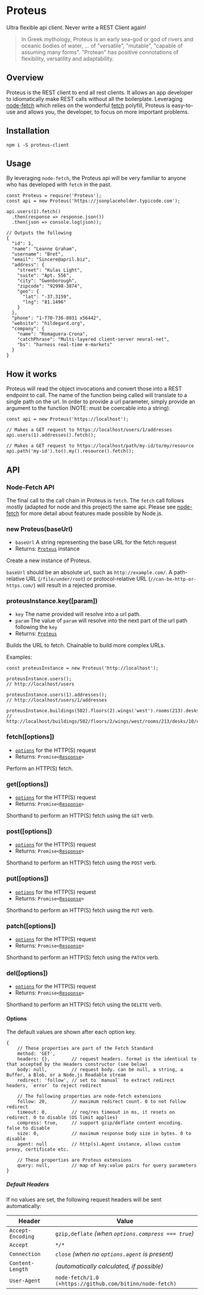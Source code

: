 # Proteus
Ultra flexible api client. Never write a REST Client again!

> In Greek mythology, Proteus is an early sea-god or god of rivers and oceanic bodies of water, 
> ... of "versatile", "mutable", "capable of assuming many forms". "Protean" has positive connotations 
> of flexibility, versatility and adaptability.

## Overview
Proteus is the REST client to end all rest clients. It allows an app developer to idiomatically make REST calls
without all the boilerplate. Leveraging [node-fetch](https://github.com/bitinn/node-fetch) which relies on the wonderful
[fetch](https://github.com/github/fetch) polyfill, Proteus is easy-to-use and allows you, the developer, to focus on more important problems.

## Installation

`npm i -S proteus-client`

## Usage

By leveraging `node-fetch`, the Proteus api will be very familiar to anyone who has developed with `fetch` in the past.

```
const Proteus = require('Proteus');
const api = new Proteus('https://jsonplaceholder.typicode.com');

api.users(1).fetch()
  .then(response => response.json())
  .then(json => console.log(json));

// Outputs the following
{
  "id": 1,
  "name": "Leanne Graham",
  "username": "Bret",
  "email": "Sincere@april.biz",
  "address": {
    "street": "Kulas Light",
    "suite": "Apt. 556",
    "city": "Gwenborough",
    "zipcode": "92998-3874",
    "geo": {
      "lat": "-37.3159",
      "lng": "81.1496"
    }
  },
  "phone": "1-770-736-8031 x56442",
  "website": "hildegard.org",
  "company": {
    "name": "Romaguera-Crona",
    "catchPhrase": "Multi-layered client-server neural-net",
    "bs": "harness real-time e-markets"
  }
}
```

## How it works

Proteus will read the object invocations and convert those into a REST endpoint to call. The name of the function being called will translate to a single path on the url. In order to provide a url parameter, simply provide an argument to the function (NOTE: must be coercable into a string).

```
const api = new Proteus('https://localhost');

// Makes a GET request to https://localhost/users/1/addresses
api.users(1).addresses().fetch();

// Makes a GET request to https://localhost/path/my-id/to/my/resource
api.path('my-id').to().my().resource().fetch();
```

## API

### Node-Fetch API

The final call to the call chain in Proteus is `fetch`. The `fetch` call follows mostly (adapted for node and this project) the same api. Please see [node-fetch](https://github.com/bitinn/node-fetch) for more detail about features made possible by Node.js.

### new Proteus(baseUrl)
- `baseUrl` A string representing the base URL for the fetch request
- Returns: <code>[Proteus](#Proteus-instance)</code>  instance

Create a new instance of Proteus.

`baseUrl` should be an absolute url, such as `http://example.com/`. A path-relative URL (`/file/under/root`) or protocol-relative URL (`//can-be-http-or-https.com/`) will result in a rejected promise.

<a id="Proteus-instance"></a>
### proteusInstance.key([param])
- `key` The name provided will resolve into a url path.
- `param` The value of `param` will resolve into the next part of the url path following the `key`
- Returns: <code>[Proteus](#Proteus-instance)</code>

Builds the URL to fetch. Chainable to build more complex URLs.

Examples:
```
const proteusInstance = new Proteus('http://localhost');

proteusInstance.users();
// http://localhost/users

proteusInstance.users(1).addresses();
// http://localhost/users/1/addresses

proteusInstance.buildings(502).floors(2).wings('west').rooms(213).desks(10).chairs('a');
// http://localhost/buildings/502/floors/2/wings/west/rooms/213/desks/10/chairs/a
```

### fetch([options])
- [`options`](#options) for the HTTP(S) request
- Returns: <code>Promise&lt;[Response](https://github.com/bitinn/node-fetch/blob/master/README.md#class-response)&gt;</code>

Perform an HTTP(S) fetch.

### get([options])
- [`options`](#options) for the HTTP(S) request
- Returns: <code>Promise&lt;[Response](https://github.com/bitinn/node-fetch/blob/master/README.md#class-response)&gt;</code>

Shorthand to perform an HTTP(S) fetch using the `GET` verb.

### post([options])
- [`options`](#options) for the HTTP(S) request
- Returns: <code>Promise&lt;[Response](https://github.com/bitinn/node-fetch/blob/master/README.md#class-response)&gt;</code>

Shorthand to perform an HTTP(S) fetch using the `POST` verb.

### put([options])
- [`options`](#options) for the HTTP(S) request
- Returns: <code>Promise&lt;[Response](https://github.com/bitinn/node-fetch/blob/master/README.md#class-response)&gt;</code>

Shorthand to perform an HTTP(S) fetch using the `PUT` verb.

### patch([options])
- [`options`](#options) for the HTTP(S) request
- Returns: <code>Promise&lt;[Response](https://github.com/bitinn/node-fetch/blob/master/README.md#class-response)&gt;</code>

Shorthand to perform an HTTP(S) fetch using the `PATCH` verb.

### del([options])
- [`options`](#options) for the HTTP(S) request
- Returns: <code>Promise&lt;[Response](https://github.com/bitinn/node-fetch/blob/master/README.md#class-response)&gt;</code>

Shorthand to perform an HTTP(S) fetch using the `DELETE` verb.

#### Options

The default values are shown after each option key.
```
{
	// These properties are part of the Fetch Standard
	method: 'GET',
	headers: {},        // request headers. format is the identical to that accepted by the Headers constructor (see below)
	body: null,         // request body. can be null, a string, a Buffer, a Blob, or a Node.js Readable stream
	redirect: 'follow', // set to `manual` to extract redirect headers, `error` to reject redirect

	// The following properties are node-fetch extensions
	follow: 20,         // maximum redirect count. 0 to not follow redirect
	timeout: 0,         // req/res timeout in ms, it resets on redirect. 0 to disable (OS limit applies)
	compress: true,     // support gzip/deflate content encoding. false to disable
	size: 0,            // maximum response body size in bytes. 0 to disable
	agent: null         // http(s).Agent instance, allows custom proxy, certificate etc.

	// These properties are Proteus extensions
	query: null,        // map of key:value pairs for query parameters
}
```

##### Default Headers

If no values are set, the following request headers will be sent automatically:

Header            | Value
----------------- | --------------------------------------------------------
`Accept-Encoding` | `gzip,deflate` _(when `options.compress === true`)_
`Accept`          | `*/*`
`Connection`      | `close` _(when no `options.agent` is present)_
`Content-Length`  | _(automatically calculated, if possible)_
`User-Agent`      | `node-fetch/1.0 (+https://github.com/bitinn/node-fetch)`








